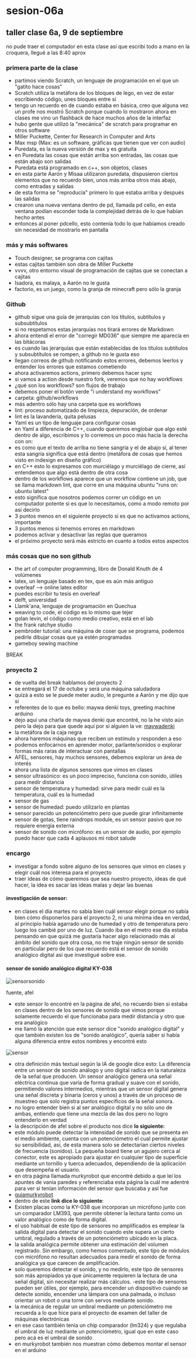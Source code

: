 # sesion-06a
## taller clase 6a, 9 de septiembre
 no pude traer el computador en esta clase así que escribí todo a mano en la croquera, llegué a las 8:40 aprox


 ### primera parte de la clase

 - partimos viendo Scratch, un lenguaje de programación en el que un "gatito hace cosas"
 - Scratch utiliza la metáfora de los bloques de lego, en vez de estar escribiendo código, unes bloques entre sí
 - tengo un recuerdo en de cuando estaba en básica, creo que alguna vez un profe nos mostró Scratch porque cuando lo mostraron ahora en clases me vino un flashback de hace muchos años de la interfaz
 - hubo gente que utilizó la "mecánica" de scratch para programar en otros software
 - Miller Puckette, Center for Research in Computer and Arts
 - Max msp (Max: es un software, gráficas que tienen que ver con audio)
 - Puredata, es la nueva  versión de max y es gratuita
 - en Puredata las cosas que están arriba son entradas, las cosas que están abajo son salidas
 - Puredata está programado en c++, son objetos, clases
 - en esta parte Aarón y Misaa utilizaron puredata, dispusieron ciertos elementos que no recuerdo bien, unos más arriba otros más abajo, como entradas y salidas
 - de esta forma se "reproducía" primero lo que estaba arriba y después las salidas
 - crearon una nueva ventana dentro de pd, llamada pd cello, en esta ventana podían esconder toda la complejidad detrás de lo que habían hecho antes
 - entonces al poner pdcello, esto contenía todo lo que habíamos creado sin necesidad de mostrarlo en pantalla

### más y más softwares

- Touch designer, se programa con cajitas
- estas cajitas también son obra de Miller Puckette
- vvvv, otro entorno visual de programación de cajitas que se conectan a cajitas
- Isadora, es malaya, a Aarón no le gusta
- factorio, es un juego, como la granja de minecraft pero sólo la granja

### Github

- github sigue una guía de jerarquías con los títulos, subtítulos y subsubtítulos
- si no respetamos estas jerarquías nos tirará errores de Markdown
- ahora entendí el error de "corregir MD036" que siempre me aparecía en las bitácoras
- es cuando las jerarquías que están establecidas de los títulos subtítulos y subsubtítulos se rompen, a github no le gusta eso
- llegan correos de github notificando estos errores, debemos leerlos y entender los errores que estamos cometiendo
- ahora activaremos actions, primero debemos hacer sync
- si vamos a action desde nuestro fork, veremos que no hay workflows
- ¿qué son los workflows? son flujos de trabajo
- debemos poner el botón verde "i understand my workflows"
- carpeta: github/workflows
- más adentro sólo hay una carpeta que es workflows
- lint: proceso automatizado de limpieza, depuración, de ordenar
- lint es la lavandería, quita pelusas
- Yaml es un tipo de lenguaje para configurar cosas
- en Yaml a diferencia de C++, cuando queremos englobar que algo esté dentro de algo, escribimos y lo corremos un poco más hacia la derecha con on:
- es como que el texto de arriba no tiene sangría y el de abajo sí, al tener esta sangría significa que está dentro (metáfora de cosas que hemos visto en indesign en diseño gráfico)
- en C++ esto lo expresamos con murciélago y murciélago de cierre, así entendemos que algo está dentro de otra cosa
- dentro de los workflows aparece que un workflow contiene un job, que se llama markdown lint, que corre en una máquina ubuntu "runs on: ubuntu latest"
- esto significa que nosotros podemos correr un código en un computador potente si es que lo necesitamos, como a modo remoto por así decirlo
- 3 puntos menos en el siguiente proyecto si es que no activamos actions, importante
- 3 puntos menos si tenemos errores en markdown
- podemos activar y desactivar las reglas que queramos
- el próximo proyecto será más estricto en cuanto a todos estos aspectos

### más cosas que no son github

- the art of computer programming, libro de Donald Knuth de 4 volúmenes
- latex, un lenguaje basado en tex, que es aún más antiguo
- overleaf --> online latex editor
- puedes escribir tu tesis en overleaf
- delft, universidad
- Llamk'ana, lenguaje de programación en Quechua
- weaving to code, el código es lo mismo que tejer
- golan levin, el código como medio creativo, está en el lab
- the frank ratchye studio
- pembroder tutorial: una máquina de coser que se programa, podemos pedirle dibujar cosas que ya estén programadas
- gameboy sewing machine

BREAK

### proyecto 2

- de vuelta del break hablamos del proyecto 2
- se entregará el 17 de octube y será una máquina saludadora
- quizá a esto se le puede meter audio, le pregunte a Aarón y me dijo que sí
- referentes de lo que es bello: maywa denki toys, greeting machine arduino
- dejo aquí una charla de maywa denki que encontré, no la he visto aún pero la dejo para que quede aquí por si alguien la ve: [maywadenki](https://www.youtube.com/watch?v=jKPBD3HHU4g)
- la metáfora de la caja negra
- ahora haremos máquinas que reciben un estímulo y responden a eso
- podemos enfocarnos en aprender motor, parlante/sonidos o explorar formas más raras de interactuar con pantallas
- AFEL, sensores, hay muchos sensores, debemos explorar un área de interés
- ahora una lista de algunos sensores que vimos en clases
- sensor ultrasónico: es un poco impreciso, funciona con sonido, útiles para medir distancia
- sensor de temperatura y humedad: sirve para medir cuál es la temperatura, cuál es la humedad
- sensor de gas
- sensor de humedad: puedo utilizarlo en plantas
- sensor parecido un potenciómetro pero que puede girar infinitamente
- sensor de gotas, tiene raindrops module, es un sensor pasivo que no requiere energía externa
- sensor de sonido con micrófono: es un sensor de audio, por ejemplo puedo hacer que cada 4 aplausos mi robot salude

### encargo

- investigar a fondo sobre alguno de los sensores que vimos en clases y elegir cuál nos interesa para el proyecto
- traer ideas de cómo queremos que sea nuestro proyecto, ideas de qué hacer, la idea es sacar las ideas malas y dejar las buenas


#### investigación de sensor:

- en clases el día martes no sabía bien cuál sensor elegir porque no sabía bien cómo disponerlos para el proyecto 2, ni una mínima idea en verdad, al principio había agarrado uno de humedad y otro de temperatura pero luego los cambié por uno de luz. Cuando iba en el metro ese día estaba pensando en que quizá me gustaría hacer algo relacionado más al ámbito del sonido que otra cosa, no me traje ningún sensor de sonido en particular pero de los que recuerdo está el sensor de sonido analógico digital así que investigué sobre ese.

####  sensor de sonido analógico digital KY-038

![sensorsonido](./imagenes/sensorsonido.jpg)

fuente, afel

- este sensor lo encontré en la página de afel, no recuerdo bien si estaba en clases dentro de los sensores de sonido que vimos porque solamente recuerdo el que funcionaba para medir distancia y otro que era analógico
- me llamó la atención que este sensor dice "sonido analógico digital" y que también existen los de "sonido analógico", quería saber si había alguna diferencia entre estos nombres y encontré esto

![sensor](./imagenes/diferenciasensor.jpg)

- otra definición más textual según la IA de google dice esto: La diferencia entre un sensor de sonido análogo y uno digital radica en la naturaleza de la señal que producen. Un sensor analógico genera una señal eléctrica continua que varía de forma gradual y suave con el sonido, permitiendo valores intermedios, mientras que un sensor digital genera una señal discreta y binaria (ceros y unos) a través de un proceso de muestreo que solo registra puntos específicos de la señal sonora.
- no logro entender bien si al ser analógico digital y no sólo uno de ambas, entiendo que tiene una mezcla de las dos pero no logro entenderlo en verdad
- la descripción de afel sobre el producto nos dice **lo siguiente:**
-  este módulo puede detectar la intensidad de sonido que se presenta en el medio ambiente, cuenta con un potenciómetro el cual permite ajustar su sensibilidad, así­, de esta manera solo se detectarí­an ciertos niveles de frecuencia (sonidos). La pequeña board tiene un agujero cerca al conector, este es apropiado para ajustar en cualquier tipo de superficie mediante un tornillo y tuerca adecuados, dependiendo de la aplicación que desempeña el usuario.
- en otra página llamada murkyrobot que encontré debido a que leí los apuntes de vania paredes y referenciaba esta página la cuál me adentré para ver si tenían información del sensor que buscaba y así fue
- [guiamurkyrobot](https://www.murkyrobot.com/guias/sensores/ky-038)
- dentro de este **link dice lo siguiente**:
- Existen placas como la KY-038 que incorporan un micrófono junto con un comparador LM393, que permite obtener la lectura tanto como un valor analógico como de forma digital.
- el uso habitual de este tipo de sensores no amplificados es emplear la salida digital para detectar el sonido cuando este supera un cierto umbral, regulado a través de un potenciómetro ubicado en la placa.
- la salida analógica permite obtener una estimación del volumen registrado. Sin embargo, como hemos comentado, este tipo de módulos con micrófono no resultan adecuados para medir el sonido de forma analógica ya que carecen de amplificación.
- solo queremos detectar el sonido, y no medirlo, este tipo de sensores son más apropiados ya que únicamente requieren la lectura de una señal digital, sin necesitar realizar más cálculos.
-este tipo de sensores pueden ser útiles, por ejemplo, para encender un dispositivo cuando se detecte sonido, encender una lámpara con una palmada, o incluso orientar un robot o una torre con servos mediante sonido.
- la mecánica de regular un umbral mediante un potenciómetro me recuerda a lo que hice para el proyecto de examen del taller de máquinas electrónicas
- en ese caso también tenía un chip comparador (lm324) y que regulaba el umbral de luz mediante un potenciómetro, igual que en este caso pero acá es el umbral de sonido
- en murkyrobot también nos muestran cómo debemos montar el sensor en el arduino









 
